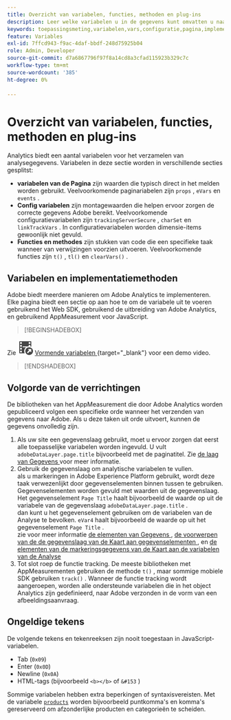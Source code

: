 ```yaml
---
title: Overzicht van variabelen, functies, methoden en plug-ins
description: Leer welke variabelen u in de gegevens kunt omvatten u naar Adobe verzendt om rapportering te verbeteren.
keywords: toepassingsmeting,variabelen,vars,configuratie,pagina,implementatie
feature: Variables
exl-id: 7ffcd943-f9ac-4daf-bbdf-248d75925b04
role: Admin, Developer
source-git-commit: d7a6867796f97f8a14cd8a3cfad115923b329c7c
workflow-type: tm+mt
source-wordcount: '385'
ht-degree: 0%

---
```


# Overzicht van variabelen, functies, methoden en plug-ins

Analytics biedt een aantal variabelen voor het verzamelen van analysegegevens. Variabelen in deze sectie worden in verschillende secties gesplitst:

* **variabelen van de Pagina** zijn waarden die typisch direct in het melden worden gebruikt. Veelvoorkomende paginariabelen zijn `props` , `eVars` en `events` .
* **Config variabelen** zijn montagewaarden die helpen ervoor zorgen de correcte gegevens Adobe bereikt. Veelvoorkomende configuratievariabelen zijn `trackingServerSecure` , `charSet` en `linkTrackVars` . In configuratievariabelen worden dimensie-items gewoonlijk niet gevuld.
* **Functies en methodes** zijn stukken van code die een specifieke taak wanneer van verwijzingen voorzien uitvoeren. Veelvoorkomende functies zijn `t()` , `tl()` en `clearVars()` .

## Variabelen en implementatiemethoden

Adobe biedt meerdere manieren om Adobe Analytics te implementeren. Elke pagina biedt een sectie op aan hoe te om de variabele uit te voeren gebruikend het Web SDK, gebruikend de uitbreiding van Adobe Analytics, en gebruikend AppMeasurement voor JavaScript.


>[!BEGINSHADEBOX]

Zie ![ VideoCheckedOut ](/help/assets/icons/VideoCheckedOut.svg) [ Vormende variabelen ](https://video.tv.adobe.com/v/3456977?quality=12&learn=on&captions=dut){target="_blank"} voor een demo video.

>[!ENDSHADEBOX]


## Volgorde van de verrichtingen

De bibliotheken van het AppMeasurement die door Adobe Analytics worden gepubliceerd volgen een specifieke orde wanneer het verzenden van gegevens naar Adobe. Als u deze taken uit orde uitvoert, kunnen de gegevens onvolledig zijn.

1. Als uw site een gegevenslaag gebruikt, moet u ervoor zorgen dat eerst alle toepasselijke variabelen worden ingevuld. U vult `adobeDataLayer.page.title` bijvoorbeeld met de paginatitel. Zie [ de laag van Gegevens ](../prepare/data-layer.md) voor meer informatie.
2. Gebruik de gegevenslaag om analytische variabelen te vullen. <br/> als u markeringen in Adobe Experience Platform gebruikt, wordt deze taak verwezenlijkt door gegevenselementen binnen tussen te gebruiken. Gegevenselementen worden gevuld met waarden uit de gegevenslaag. Het gegevenselement `Page Title` haalt bijvoorbeeld de waarde op uit de variabele van de gegevenslaag `adobeDataLayer.page.title` . <br/> dan kunt u het gegevenselement gebruiken om de variabelen van de Analyse te bevolken. `eVar4` haalt bijvoorbeeld de waarde op uit het gegevenselement `Page Title` . <br/> zie voor meer informatie [ de elementen van Gegevens ](https://experienceleague.adobe.com/docs/experience-platform/tags/ui/data-elements.html?lang=nl-NL), [ de voorwerpen van de de gegevenslaag van de Kaart aan gegevenselementen ](../launch/layer-to-elements.md), en [ de elementen van de markeringsgegevens van de Kaart aan de variabelen van de Analyse ](../launch/elements-to-variable.md)
3. Tot slot roep de functie tracking. De meeste bibliotheken met AppMeasurementen gebruiken de methode `t()` , maar sommige mobiele SDK gebruiken `track()` . Wanneer de functie tracking wordt aangeroepen, worden alle ondersteunde variabelen die in het object Analytics zijn gedefinieerd, naar Adobe verzonden in de vorm van een afbeeldingsaanvraag.

## Ongeldige tekens

De volgende tekens en tekenreeksen zijn nooit toegestaan in JavaScript-variabelen.

* Tab (`0x09`)
* Enter (`0x0D`)
* Newline (`0x0A`)
* HTML-tags (bijvoorbeeld `<b></b>` of `&#153` )

Sommige variabelen hebben extra beperkingen of syntaxisvereisten. Met de variabele [`products`](page-vars/products.md) worden bijvoorbeeld puntkomma&#39;s en komma&#39;s gereserveerd om afzonderlijke producten en categorieën te scheiden.

